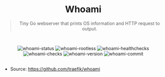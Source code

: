 <div align="center">

# Whoami

> Tiny Go webserver that prints OS information and HTTP request to output.

<br/>

![whoami-status]
![whoami-rootless]
![whoami-healthchecks]
![whoami-checks]
![whoami-version]
![whoami-commit]
<br/><br/>

</div>

- Source: https://github.com/traefik/whoami

<!-- Whoami -->

[whoami-status]: https://img.shields.io/badge/active_(in_use)-blue?style=for-the-badge&label=status
[whoami-rootless]: https://img.shields.io/badge/yes-blue?style=for-the-badge&label=rootless
[whoami-healthchecks]: https://img.shields.io/badge/no-red?style=for-the-badge&label=healtchecks
[whoami-checks]: https://img.shields.io/github/actions/workflow/status/raeffs/docker-host/apps-whoami.yml?branch=main&event=push&style=for-the-badge&label=ci%20checks
[whoami-version]: https://img.shields.io/github/v/release/traefik/whoami?style=for-the-badge
[whoami-commit]: https://img.shields.io/github/last-commit/traefik/whoami?style=for-the-badge
